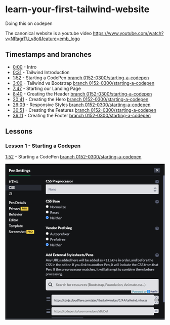 # learn-your-first-tailwind-website
Doing this on codepen

The canonical website is a youtube video https://www.youtube.com/watch?v=NRagrTU_v8o&feature=emb_logo

## Timestamps and branches

- [0:00](https://www.youtube.com/watch?v=NRagrTU_v8o&feature=emb_logo) - Intro
- [0:31](https://youtu.be/NRagrTU_v8o?t=31) - Tailwind Introduction
- [1:52](https://youtu.be/NRagrTU_v8o?t=112) - Starting a CodePen [branch 0152-0300/starting-a-codepen](https://github.com/simkimsia/learn-your-first-tailwind-website/tree/0152-3000/starting-a-codepen)
- [3:00](https://youtu.be/NRagrTU_v8o?t=180) - Tailwind vs Bootstrap [branch 0152-0300/starting-a-codepen]()
- [7:47](https://youtu.be/NRagrTU_v8o?t=467) - Starting our Landing Page
- [8:40](https://youtu.be/NRagrTU_v8o?t=520) - Creating the Header [branch 0152-0300/starting-a-codepen]()
- [20:41](https://youtu.be/NRagrTU_v8o?t=1241) - Creating the Hero [branch 0152-0300/starting-a-codepen]()
- [26:09](https://youtu.be/NRagrTU_v8o?t=1569) - Responsive Styles [branch 0152-0300/starting-a-codepen]()
- [30:51](https://youtu.be/NRagrTU_v8o?t=1851) - Creating the Features [branch 0152-0300/starting-a-codepen]()
- [36:11](https://youtu.be/NRagrTU_v8o?t=2171) - Creating the Footer [branch 0152-0300/starting-a-codepen]()

## Lessons

### Lesson 1 - Starting a Codepen

[1:52](https://youtu.be/NRagrTU_v8o?t=112) - Starting a CodePen [branch 0152-0300/starting-a-codepen]()

![image-20201025143429280](README.assets/image-20201025143429280.png)